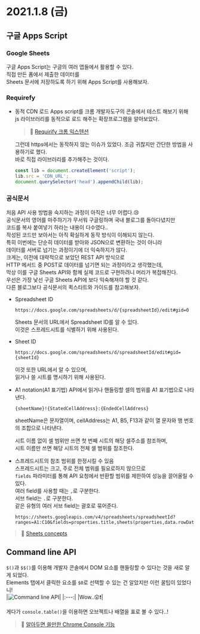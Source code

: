 # 2021.1.8 (금)

## 구글 Apps Script

### Google Sheets

구글 Apps Script는 구글의 여러 앱들에서 활용할 수 있다.  
직접 만든 폼에서 제출한 데이터를  
Sheets 문서에 저장하도록 하기 위해 Apps Script를 사용해보자.

### Requirefy

- 동적 CDN 로드
  Apps script를 크롬 개발자도구의 콘솔에서 테스트 해보기 위해  
  js 라이브러리를 동적으로 로드 해주는 확장프로그램을 알아보았다.

  > 📖 [Requirify 크롬 익스텐션](https://blog.outsider.ne.kr/1079)

  그런데 https에서는 동작하지 않는 이슈가 있었다.
  조금 귀찮지만 간단한 방법을 사용하기로 했다.  
  바로 직접 라이브러리를 추가해주는 것이다.

  ```js
  const lib = document.createElement('script');
  lib.src = 'CDN_URL';
  document.querySelector('head').appendChild(lib);
  ```

### 공식문서

처음 API 사용 방법을 숙지하는 과정이 아직은 너무 어렵다.😢  
공식문서의 영어를 마주하기가 무서워 구글링하며 국내 블로그를 돌아다녔지만  
코드를 복사 붙여넣기 하라는 내용이 다수였다..  
작성된 코드만 보아서는 아직 확실하게 동작 방식이 이해되지 않는다.  
특히 이번에는 단순히 데이터를 받아와 JSON으로 변환하는 것이 아니라  
데이터를 서버로 넘기는 과정이기에 더 익숙하지가 않다.  
크게는, 이전에 대략적으로 보았던 REST API 방식으로  
HTTP 메서드 중 POST로 데이터를 넘기면 되는 과정이라고 생각했는데,  
막상 이를 구글 Sheets API와 함께 실제 코드로 구현하려니 머리가 복잡해진다.  
우선은 가장 낯선 구글 Sheets API에 보다 익숙해져야 할 것 같다.  
다른 블로그보다 공식문서의 퀵스타트와 가이드를 참고해보자.

- Spreadsheet ID

  ```
  https://docs.google.com/spreadsheets/d/{spreadsheetId}/edit#gid=0
  ```

  Sheets 문서의 URL에서 Spreadsheet ID를 알 수 있다.  
  이것은 스프레드시트를 식별하기 위해 사용된다.

- Sheet ID

  ```
  https://docs.google.com/spreadsheets/d/spreadsheetId/edit#gid={sheetId}
  ```

  이것 또한 URL에서 알 수 있으며,  
  읽거나 쓸 시트를 명시하기 위해 사용된다.

- A1 notation(A1 표기법)
  API에서 읽거나 핸들링할 셀의 범위를 A1 표기법으로 나타낸다.

  ```
  {sheetName}!{StatedCellAddress}:{EndedCellAddress}
  ```

  sheetName은 문자열이며, cellAddress는 A1, B5, F13과 같이 열 문자와 행 번호의 조합으로 나타낸다.

  시트 이름 없이 셀 범위만 쓰면 첫 번째 시트의 해당 셀주소를 참조하며,  
  시트 이름만 쓰면 해당 시트의 전체 셀 범위를 참조한다.

- 스프레드시트의 참조 범위를 한정시킬 수 있음  
  스프레드시트는 크고, 주로 전체 범위를 필요로하지 않으므로  
  `fields` 파라미터를 통해 API 요청에서 반환할 범위를 제한하여 성능을 끌어올릴 수 있다.  
  여러 field를 사용할 때는 `,`로 구분한다.  
  서브 field는 `.`로 구분한다.  
  같은 유형의 여러 서브 field는 괄호로 묶어준다.

  ```
  https://sheets.googleapis.com/v4/spreadsheets/spreadsheetId?ranges=A1:C10&fields=properties.title,sheets(properties,data.rowData.values(effectiveValue,effectiveFormat))
  ```

> 📖 [Sheets concepts](https://developers.google.com/sheets/api/guides/concepts)

## Command line API

`$()`과 `$$()`를 이용해 개발자 콘솔에서 DOM 요소를 핸들링할 수 있다는 것을 새로 알게 되었다.  
Elements 탭에서 클릭한 요소를 `$0`로 선택할 수 있는 건 알았지만 이런 꿀팁이 있었다니!  
|![Command line API](https://user-images.githubusercontent.com/64844815/103997116-07c6f100-51de-11eb-8b18-cefbd0d3a721.png)|
|:---:|
|Wow..😲❗️|

게다가 `console.table()`을 이용하면 오브젝트나 배열을 표로 볼 수 있다..!

> 📖 [알아두면 쓸만한 Chrome Console 기능](https://dev-momo.tistory.com/entry/%EC%95%8C%EB%A7%88%EB%91%90%EB%A9%B4-%EC%93%B8%EB%A7%8C%ED%95%9C-Chrome-Console-%EA%B8%B0%EB%8A%A5)

